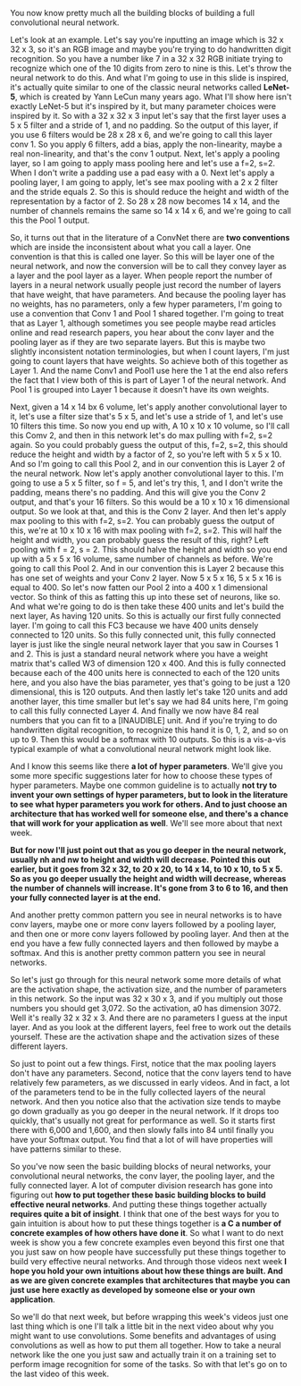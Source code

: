 You now know pretty much all the building blocks of building a full convolutional neural network. 

Let's look at an example. Let's say you're inputting an image which is 32 x 32 x 3, so it's an RGB image and maybe you're trying to do handwritten digit recognition. So you have a number like 7 in a 32 x 32 RGB initiate trying to recognize which one of the 10 digits from zero to nine is this. Let's throw the neural network to do this. And what I'm going to use in this slide is inspired, it's actually quite similar to one of the classic neural networks called **LeNet-5**, which is created by Yann LeCun many years ago. What I'll show here isn't exactly LeNet-5 but it's inspired by it, but many parameter choices were inspired by it. So with a 32 x 32 x 3 input let's say that the first layer uses a 5 x 5 filter and a stride of 1, and no padding. So the output of this layer, if you use 6 filters would be 28 x 28 x 6, and we're going to call this layer conv 1. So you apply 6 filters, add a bias, apply the non-linearity, maybe a real non-linearity, and that's the conv 1 output. Next, let's apply a pooling layer, so I am going to apply mass pooling here and let's use a f=2, s=2. When I don't write a padding use a pad easy with a 0. Next let's apply a pooling layer, I am going to apply, let's see max pooling with a 2 x 2 filter and the stride equals 2. So this is should reduce the height and width of the representation by a factor of 2. So 28 x 28 now becomes 14 x 14, and the number of channels remains the same so 14 x 14 x 6, and we're going to call this the Pool 1 output. 

So, it turns out that in the literature of a ConvNet there are **two conventions** which are inside the inconsistent about what you call a layer. One convention is that this is called one layer. So this will be layer one of the neural network, and now the conversion will be to call they convey layer as a layer and the pool layer as a layer. When people report the number of layers in a neural network usually people just record the number of layers that have weight, that have parameters. And because the pooling layer has no weights, has no parameters, only a few hyper parameters, I'm going to use a convention that Conv 1 and Pool 1 shared together. I'm going to treat that as Layer 1, although sometimes you see people maybe read articles online and read research papers, you hear about the conv layer and the pooling layer as if they are two separate layers. But this is maybe two slightly inconsistent notation terminologies, but when I count layers, I'm just going to count layers that have weights. So achieve both of this together as Layer 1. And the name Conv1 and Pool1 use here the 1 at the end also refers the fact that I view both of this is part of Layer 1 of the neural network. And Pool 1 is grouped into Layer 1 because it doesn't have its own weights. 

Next, given a 14 x 14 bx 6 volume, let's apply another convolutional layer to it, let's use a filter size that's 5 x 5, and let's use a stride of 1, and let's use 10 filters this time. So now you end up with, A 10 x 10 x 10 volume, so I'll call this Comv 2, and then in this network let's do max pulling with f=2, s=2 again. So you could probably guess the output of this, f=2, s=2, this should reduce the height and width by a factor of 2, so you're left with 5 x 5 x 10. And so I'm going to call this Pool 2, and in our convention this is Layer 2 of the neural network. Now let's apply another convolutional layer to this. I'm going to use a 5 x 5 filter, so f = 5, and let's try this, 1, and I don't write the padding, means there's no padding. And this will give you the Conv 2 output, and that's your 16 filters. So this would be a 10 x 10 x 16 dimensional output. So we look at that, and this is the Conv 2 layer. And then let's apply max pooling to this with f=2, s=2. You can probably guess the output of this, we're at 10 x 10 x 16 with max pooling with f=2, s=2. This will half the height and width, you can probably guess the result of this, right? Left pooling with f = 2, s = 2. This should halve the height and width so you end up with a 5 x 5 x 16 volume, same number of channels as before. We're going to call this Pool 2. And in our convention this is Layer 2 because this has one set of weights and your Conv 2 layer. Now 5 x 5 x 16, 5 x 5 x 16 is equal to 400. So let's now fatten our Pool 2 into a 400 x 1 dimensional vector. So think of this as fatting this up into these set of neurons, like so. And what we're going to do is then take these 400 units and let's build the next layer, As having 120 units. So this is actually our first fully connected layer. I'm going to call this FC3 because we have 400 units densely connected to 120 units. So this fully connected unit, this fully connected layer is just like the single neural network layer that you saw in Courses 1 and 2. This is just a standard neural network where you have a weight matrix that's called W3 of dimension 120 x 400. And this is fully connected because each of the 400 units here is connected to each of the 120 units here, and you also have the bias parameter, yes that's going to be just a 120 dimensional, this is 120 outputs. And then lastly let's take 120 units and add another layer, this time smaller but let's say we had 84 units here, I'm going to call this fully connected Layer 4. And finally we now have 84 real numbers that you can fit to a [INAUDIBLE] unit. And if you're trying to do handwritten digital recognition, to recognize this hand it is 0, 1, 2, and so on up to 9. Then this would be a softmax with 10 outputs. So this is a vis-a-vis typical example of what a convolutional neural network might look like. 

And I know this seems like there **a lot of hyper parameters**. We'll give you some more specific suggestions later for how to choose these types of hyper parameters. Maybe one common guideline is to actually **not try to invent your own settings of hyper parameters, but to look in the literature to see what hyper parameters you work for others. And to just choose an architecture that has worked well for someone else, and there's a chance that will work for your application as well**. We'll see more about that next week. 

**But for now I'll just point out that as you go deeper in the neural network, usually nh and nw to height and width will decrease. Pointed this out earlier, but it goes from 32 x 32, to 20 x 20, to 14 x 14, to 10 x 10, to 5 x 5. So as you go deeper usually the height and width will decrease, whereas the number of channels will increase. It's gone from 3 to 6 to 16, and then your fully connected layer is at the end.** 

And another pretty common pattern you see in neural networks is to have conv layers, maybe one or more conv layers followed by a pooling layer, and then one or more conv layers followed by pooling layer. And then at the end you have a few fully connected layers and then followed by maybe a softmax. And this is another pretty common pattern you see in neural networks. 

So let's just go through for this neural network some more details of what are the activation shape, the activation size, and the number of parameters in this network. So the input was 32 x 30 x 3, and if you multiply out those numbers you should get 3,072. So the activation, a0 has dimension 3072. Well it's really 32 x 32 x 3. And there are no parameters I guess at the input layer. And as you look at the different layers, feel free to work out the details yourself. These are the activation shape and the activation sizes of these different layers.

So just to point out a few things. First, notice that the max pooling layers don't have any parameters. Second, notice that the conv layers tend to have relatively few parameters, as we discussed in early videos. And in fact, a lot of the parameters tend to be in the fully collected layers of the neural network. And then you notice also that the activation size tends to maybe go down gradually as you go deeper in the neural network. If it drops too quickly, that's usually not great for performance as well. So it starts first there with 6,000 and 1,600, and then slowly falls into 84 until finally you have your Softmax output. You find that a lot of will have properties will have patterns similar to these. 

So you've now seen the basic building blocks of neural networks, your convolutional neural networks, the conv layer, the pooling layer, and the fully connected layer. A lot of computer division research has gone into figuring out **how to put together these basic building blocks to build effective neural networks**. And putting these things together actually **requires quite a bit of insight**. I think that one of the best ways for you to gain intuition is about how to put these things together is **a C a number of concrete examples of how others have done it**. So what I want to do next week is show you a few concrete examples even beyond this first one that you just saw on how people have successfully put these things together to build very effective neural networks. And through those videos next week **l hope you hold your own intuitions about how these things are built. And as we are given concrete examples that architectures that maybe you can just use here exactly as developed by someone else or your own application**. 

So we'll do that next week, but before wrapping this week's videos just one last thing which is one I'll talk a little bit in the next video about why you might want to use convolutions. Some benefits and advantages of using convolutions as well as how to put them all together. How to take a neural network like the one you just saw and actually train it on a training set to perform image recognition for some of the tasks. So with that let's go on to the last video of this week.